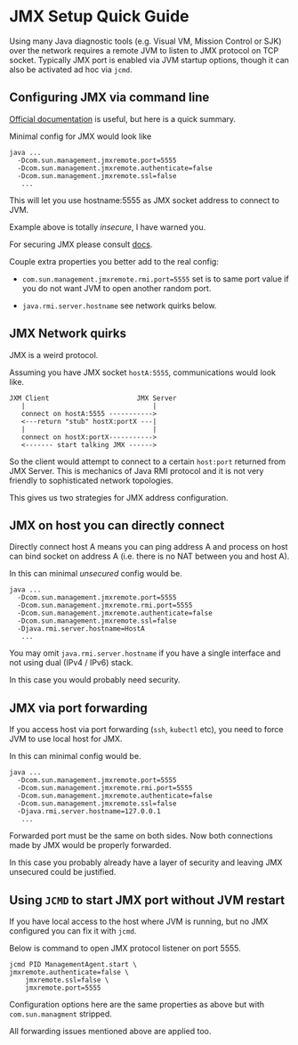 JMX Setup Quick Guide
=====================

Using many Java diagnostic tools (e.g. Visual VM, Mission Control or SJK) over the network requires a remote JVM to listen to JMX protocol on TCP socket.
Typically JMX port is enabled via JVM startup options, though it can also be activated ad hoc via `jcmd`.


Configuring JMX via command line
--------------------------------

[Official documentation][1] is useful, but here is a quick summary.

Minimal config for JMX would look like

    java ...
      -Dcom.sun.management.jmxremote.port=5555
      -Dcom.sun.management.jmxremote.authenticate=false 
      -Dcom.sun.management.jmxremote.ssl=false
       ...

This will let you use hostname:5555 as JMX socket address to connect to JVM.

Example above is totally *insecure*, I have warned you.

For securing JMX please consult [docs][1].

Couple extra properties you better add to the real config:

  * `com.sun.management.jmxremote.rmi.port=5555` set is to same port value
if you do not want JVM to open another random port.

  * `java.rmi.server.hostname` see network quirks below.


JMX Network quirks
------------------

JMX is a weird protocol.

Assuming you have JMX socket `hostA:5555`, communications would look like.

    JXM Client                      JMX Server
       |                                |
       connect on hostA:5555 ----------->
       <---return "stub" hostX:portX ---|
       |                                |
       connect on hostX:portX----------->
       <------- start talking JMX ------>

So the client would attempt to connect to a certain `host:port` returned from JMX Server. 
This is mechanics of Java RMI protocol and it is not very friendly to sophisticated network topologies.

This gives us two strategies for JMX address configuration.

JMX on host you can directly connect
------------------------------------

Directly connect host A means you can ping address A and process on host can bind socket on address A 
(i.e. there is no NAT between you and host A).

In this can minimal *unsecured* config would be.

    java ...
      -Dcom.sun.management.jmxremote.port=5555
      -Dcom.sun.management.jmxremote.rmi.port=5555
      -Dcom.sun.management.jmxremote.authenticate=false 
      -Dcom.sun.management.jmxremote.ssl=false
      -Djava.rmi.server.hostname=HostA
       ...

You may omit `java.rmi.server.hostname` if you have a single interface and not using dual (IPv4 / IPv6) stack.


In this case you would probably need security.

JMX via port forwarding
-----------------------

If you access host via port forwarding (`ssh`, `kubectl` etc), you need to
force JVM to use local host for JMX.

In this can minimal config would be.

    java ...
      -Dcom.sun.management.jmxremote.port=5555
      -Dcom.sun.management.jmxremote.rmi.port=5555
      -Dcom.sun.management.jmxremote.authenticate=false 
      -Dcom.sun.management.jmxremote.ssl=false
      -Djava.rmi.server.hostname=127.0.0.1
       ...

Forwarded port must be the same on both sides. Now both connections made by JMX would be
properly forwarded.

In this case you probably already have a layer of security and leaving JMX unsecured could be justified.


Using `JCMD` to start JMX port without JVM restart
--------------------------------------------------

If you have local access to the host where JVM is running, but no JMX configured you can fix it with `jcmd`.

Below is command to open JMX protocol listener on port 5555.

    jcmd PID ManagementAgent.start \
	jmxremote.authenticate=false \
        jmxremote.ssl=false \
        jmxremote.port=5555 

Configuration options here are the same properties as above but with `com.sun.managment` stripped.

All forwarding issues mentioned above are applied too.


 [1]: https://docs.oracle.com/en/java/javase/11/management/monitoring-and-management-using-jmx-technology.html#GUID-805517EC-2D33-4D61-81D8-4D0FA770D1B8
